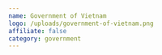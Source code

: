 ```yaml
---
name: Government of Vietnam
logo: /uploads/government-of-vietnam.png
affiliate: false
category: government
---
```

